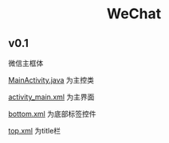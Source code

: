 # <center> WeChat </center>

## v0.1
微信主框体

[MainActivity.java](WeChat/tree/master/app/src/main/java/com/WeChat/MainActivity.java) 为主控类

[activity_main.xml](WeChat/tree/master/app/src/main/res/layout/activity_main.xml) 为主界面

[bottom.xml](WeChat/blob/tree/app/src/main/res/layout/bottom.xml) 为底部标签控件

[top.xml](WeChat/blob/tree/app/src/main/res/layout/top.xml) 为title栏